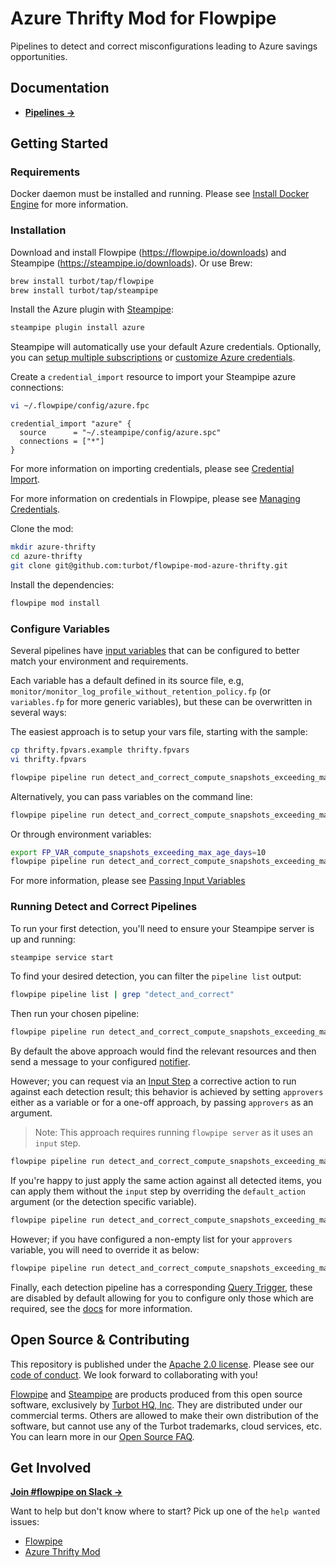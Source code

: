 # Azure Thrifty Mod for Flowpipe

Pipelines to detect and correct misconfigurations leading to Azure savings opportunities.

## Documentation

- **[Pipelines →](https://hub.flowpipe.io/mods/turbot/azure_thrifty/pipelines)**

## Getting Started

### Requirements

Docker daemon must be installed and running. Please see [Install Docker Engine](https://docs.docker.com/engine/install/) for more information.

### Installation

Download and install Flowpipe (https://flowpipe.io/downloads) and Steampipe (https://steampipe.io/downloads). Or use Brew:

```sh
brew install turbot/tap/flowpipe
brew install turbot/tap/steampipe
```

Install the Azure plugin with [Steampipe](https://steampipe.io):

```sh
steampipe plugin install azure
```

Steampipe will automatically use your default Azure credentials. Optionally, you can [setup multiple subscriptions](https://hub.steampipe.io/plugins/turbot/azure#multi-subscription-connections) or [customize Azure credentials](https://hub.steampipe.io/plugins/turbot/azure#configuring-azure-credentials).

Create a `credential_import` resource to import your Steampipe azure connections:

```sh
vi ~/.flowpipe/config/azure.fpc
```

```hcl
credential_import "azure" {
  source      = "~/.steampipe/config/azure.spc"
  connections = ["*"]
}
```

For more information on importing credentials, please see [Credential Import](https://flowpipe.io/docs/reference/config-files/credential_import).

For more information on credentials in Flowpipe, please see [Managing Credentials](https://flowpipe.io/docs/run/credentials).

Clone the mod:

```sh
mkdir azure-thrifty
cd azure-thrifty
git clone git@github.com:turbot/flowpipe-mod-azure-thrifty.git
```

Install the dependencies:

```sh
flowpipe mod install
```

### Configure Variables

Several pipelines have [input variables](https://flowpipe.io/docs/build/mod-variables#input-variables) that can be configured to better match your environment and requirements.

Each variable has a default defined in its source file, e.g, `monitor/monitor_log_profile_without_retention_policy.fp` (or `variables.fp` for more generic variables), but these can be overwritten in several ways:

The easiest approach is to setup your vars file, starting with the sample:

```sh
cp thrifty.fpvars.example thrifty.fpvars
vi thrifty.fpvars

flowpipe pipeline run detect_and_correct_compute_snapshots_exceeding_max_age --var-file=thrifty.fpvars
```

Alternatively, you can pass variables on the command line:

```sh
flowpipe pipeline run detect_and_correct_compute_snapshots_exceeding_max_age --var=compute_snapshots_exceeding_max_age_days=10
```

Or through environment variables:

```sh
export FP_VAR_compute_snapshots_exceeding_max_age_days=10
flowpipe pipeline run detect_and_correct_compute_snapshots_exceeding_max_age
```

For more information, please see [Passing Input Variables](https://flowpipe.io/docs/build/mod-variables#passing-input-variables)

### Running Detect and Correct Pipelines

To run your first detection, you'll need to ensure your Steampipe server is up and running:

```sh
steampipe service start
```

To find your desired detection, you can filter the `pipeline list` output:

```sh
flowpipe pipeline list | grep "detect_and_correct"
```

Then run your chosen pipeline:

```sh
flowpipe pipeline run detect_and_correct_compute_snapshots_exceeding_max_age
```

By default the above approach would find the relevant resources and then send a message to your configured [notifier](https://flowpipe.io/docs/reference/config-files/notifier).

However;  you can request via an [Input Step](https://flowpipe.io/docs/build/input) a corrective action to run against each detection result; this behavior is achieved by setting `approvers` either as a variable or for a one-off approach, by passing `approvers` as an argument.

> Note: This approach requires running `flowpipe server` as it uses an `input` step.

```sh
flowpipe pipeline run detect_and_correct_compute_snapshots_exceeding_max_age --host local --arg='approvers=["default"]'
```

If you're happy to just apply the same action against all detected items, you can apply them without the `input` step by overriding the `default_action` argument (or the detection specific variable).

```sh
flowpipe pipeline run detect_and_correct_compute_snapshots_exceeding_max_age --arg='default_action="delete_snapshot"'
```

However; if you have configured a non-empty list for your `approvers` variable, you will need to override it as below:

```sh
flowpipe pipeline run detect_and_correct_compute_snapshots_exceeding_max_age --arg='approvers=[]' --arg='default_action="delete_snapshot"'
```

Finally, each detection pipeline has a corresponding [Query Trigger](https://flowpipe.io/docs/flowpipe-hcl/trigger/query), these are disabled by default allowing for you to configure only those which are required, see the [docs](https://hub.flowpipe.io/mods/turbot/azure_thrifty/triggers) for more information.

## Open Source & Contributing

This repository is published under the [Apache 2.0 license](https://www.apache.org/licenses/LICENSE-2.0). Please see our [code of conduct](https://github.com/turbot/.github/blob/main/CODE_OF_CONDUCT.md). We look forward to collaborating with you!

[Flowpipe](https://flowpipe.io) and [Steampipe](https://steampipe.io) are products produced from this open source software, exclusively by [Turbot HQ, Inc](https://turbot.com). They are distributed under our commercial terms. Others are allowed to make their own distribution of the software, but cannot use any of the Turbot trademarks, cloud services, etc. You can learn more in our [Open Source FAQ](https://turbot.com/open-source).

## Get Involved

**[Join #flowpipe on Slack →](https://turbot.com/community/join)**

Want to help but don't know where to start? Pick up one of the `help wanted` issues:

- [Flowpipe](https://github.com/turbot/flowpipe/labels/help%20wanted)
- [Azure Thrifty Mod](https://github.com/turbot/flowpipe-mod-azure-thrifty/labels/help%20wanted)

